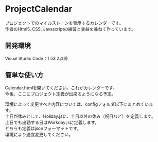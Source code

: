 # ProjectCalendar
プロジェクトでのマイルストーンを表示するカレンダーです。  
作者のHtml5, CSS, Javascriptの練習と実益を兼ねて作っています。  

## 開発環境
Visual Studio Code：1.53.2以降  

## 簡単な使い方
Calendar.htmlを開いてください。これがカレンダーです。  
今後、ここにプロジェクト定義が出来るようになる予定。  
  
環境によって変更すべき内容については、configフォルダ以下にまとめています。  
土日が休みとして、Holiday.jsに、土日以外の休み（祝日など）を定義します。  
土日でも出勤する日はWorkday.jsに定義します。  
どちらも定義はjsonフォーマットです。  
環境により適宜変更してください。

